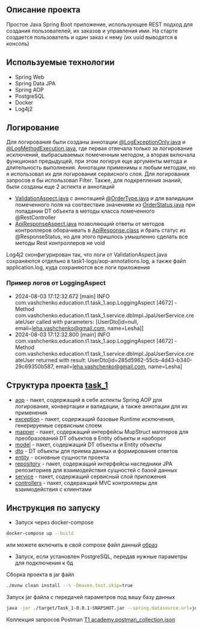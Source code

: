 ## Описание проекта

Простое Java Spring Boot приложение, использующее REST подход для создания пользователей, их заказов и управления ими. На старте создается пользователь и один заказ к нему (их uuid выводятся в консоль)

## Используемые технологии

- Spring Web
- Spring Data JPA
- Spring AOP
- PostgreSQL
- Docker
- Log4j2

## Логирование
Для логирования были созданы аннотации [@LogExceptionOnly.java](src%2Fmain%2Fjava%2Fcom%2Fvashchenko%2Feducation%2Ft1%2Ftask_1%2Faop%2Fannotation%2FLogExceptionOnly.java) и [@LogMethodExecution.java](src%2Fmain%2Fjava%2Fcom%2Fvashchenko%2Feducation%2Ft1%2Ftask_1%2Faop%2Fannotation%2FLogMethodExecution.java),
где первая отвечала только за логирование исключений, выбрасываемых помеченным методом, а вторая включала функционал предыдущей, при этом логируя еще аргументы метода и длительность выполнения. Аннотации применимы к любым методам, но я использовал их для логирования сервисного слоя. Для логирования запросов я бы использовал Filter.
Также, для подкрепления знаний, были созданы еще 2 аспекта и аннотаций
- [ValidationAspect.java](src%2Fmain%2Fjava%2Fcom%2Fvashchenko%2Feducation%2Ft1%2Ftask_1%2Faop%2FValidationAspect.java) с аннотацией [@OrderType.java](src%2Fmain%2Fjava%2Fcom%2Fvashchenko%2Feducation%2Ft1%2Ftask_1%2Faop%2Fannotation%2FOrderType.java) и  для валидации помеченного поля на соотвествие значениям из [OrderStatus.java](src%2Fmain%2Fjava%2Fcom%2Fvashchenko%2Feducation%2Ft1%2Ftask_1%2Fmodel%2Fentity%2FOrderStatus.java)  при попадании DT объекта в методы класса помеченного @RestController
- [ApiResponseAspect.java](src%2Fmain%2Fjava%2Fcom%2Fvashchenko%2Feducation%2Ft1%2Ftask_1%2Faop%2FApiResponseAspect.java) позволяющий ответы от методов контроллеров оборачивать в [ApiResponse.class](src%2Fmain%2Fjava%2Fcom%2Fvashchenko%2Feducation%2Ft1%2Ftask_1%2Fmodel%2Fdto%2Fresponse%2FApiResponse.java) и брать статус из @ResponseStatus, но для этого пришлось умышленно сделать все методы Rest контроллеров не void

Log4j2 сконфигурирован так, что логи от ValidationAspect.java сохраняются отдельно в task1-logs/aop-annotations.log, а также файл application.log, куда сохраняются все логи приложения

### Пример логов от LoggingAspect
- 2024-08-03 17:12:32.672 [main] INFO  com.vashchenko.education.t1.task_1.aop.LoggingAspect [4672] - Method com.vashchenko.education.t1.task_1.service.dbImpl.JpaUserService.createUser called with parameters: [UserDto[id=null, email=leha.vashchenko@gmail.com, name=Lesha]]
- 2024-08-03 17:12:32.800 [main] INFO  com.vashchenko.education.t1.task_1.aop.LoggingAspect [4672] - Method com.vashchenko.education.t1.task_1.service.dbImpl.JpaUserService.createUser returned with result: UserDto[id=285d5962-55cb-4d43-b340-29c69350b587, email=leha.vashchenko@gmail.com, name=Lesha]


## Структура проекта [task_1](src%2Fmain%2Fjava%2Fcom%2Fvashchenko%2Feducation%2Ft1%2Ftask_1)
- [aop](src%2Fmain%2Fjava%2Fcom%2Fvashchenko%2Feducation%2Ft1%2Ftask_1%2Faop) - пакет, содержащий в себе аспекты Spring AOP для логирования, конвертации и валидации, а также аннотации для их применения
- [exception](src%2Fmain%2Fjava%2Fcom%2Fvashchenko%2Feducation%2Ft1%2Ftask_1%2Fexception) - пакет, содержащий базовые Runtime исключения, генерируемые сервисным слоем
- [mapper](src%2Fmain%2Fjava%2Fcom%2Fvashchenko%2Feducation%2Ft1%2Ftask_1%2Fmapper) - пакет, содержащий интерфейсы MupStruct мапперов для преобразований DT объектов в Entity объекты и наоборот
- [model](src%2Fmain%2Fjava%2Fcom%2Fvashchenko%2Feducation%2Ft1%2Ftask_1%2Fmodel) - пакет, содержащий DT объекты и Entity объекты
 - [dto](src%2Fmain%2Fjava%2Fcom%2Fvashchenko%2Feducation%2Ft1%2Ftask_1%2Fmodel%2Fdto) - DT объекты для приема данных и формирования ответов
 - [entity](src%2Fmain%2Fjava%2Fcom%2Fvashchenko%2Feducation%2Ft1%2Ftask_1%2Fmodel%2Fentity) - основные сущности проекта
- [repository](src%2Fmain%2Fjava%2Fcom%2Fvashchenko%2Feducation%2Ft1%2Ftask_1%2Frepository) - пакет, содержащий интерфейсы наследники JPA репозиториев для взаимодействия сущностей с базой данных
- [service](src%2Fmain%2Fjava%2Fcom%2Fvashchenko%2Feducation%2Ft1%2Ftask_1%2Fservice) - пакет, содержащий сервисный слой приложения
- [controllers](src%2Fmain%2Fjava%2Fcom%2Fvashchenko%2Feducation%2Ft1%2Ftask_1%2Fweb%2Fcontrollers) - пакет, содеражщий MVC контроллеры для взаимодействия с клиентами


## Инструкция по запуску
- Запуск через docker-compose 
```bash sh
docker-compose up --build
```
или можете включить в свой compose файл данный [образ](https://hub.docker.com/repository/docker/alekseyvashchenko/t1_task_1) 
- Запуск, если установлен PostgreSQL, передав нужные параметры для подключения к бд

Сборка проекта в jar файл
``` sh
./mvnw clean install --% -Dmaven.test.skip=true
```
Запуск jar файла с передачей параметров под вашу базу данных
```sh
java -jar ./target/Task_1-0.0.1-SNAPSHOT.jar --spring.datasource.url=jdbc:postgresql://localhost:5432/postgres --spring.datasource.username=test --spring.datasource.password=test --spring.jpa.properties.hibernate.default_schema=public
```

Коллекция запросов Postman [T1 academy.postman_collection.json](T1%20academy.postman_collection.json)

